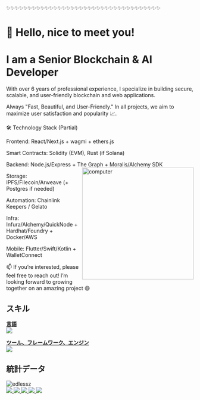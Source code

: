 ✨✨✨✨✨✨✨✨✨✨✨✨✨✨✨✨✨✨✨✨✨✨✨✨✨✨✨✨✨✨✨✨✨✨✨✨


# 👋 Hello, nice to meet you!

# I am a Senior Blockchain & AI Developer
With over 6 years of professional experience, I specialize in building secure, scalable, and user-friendly blockchain and web applications.

Always "Fast, Beautiful, and User-Friendly."
In all projects, we aim to maximize user satisfaction and popularity 📈.

🛠️ Technology Stack (Partial)


Frontend: React/Next.js + wagmi + ethers.js

Smart Contracts: Solidity (EVM), Rust (if Solana)

Backend: Node.js/Express + The Graph + Moralis/Alchemy SDK   <img src="https://cdni.iconscout.com/illustration/premium/thumb/laptop-5425029-4558286.png?f=webp" alt="computer" width="300px" align="right">

Storage: IPFS/Filecoin/Arweave (+ Postgres if needed)

Automation: Chainlink Keepers / Gelato

Infra: Infura/Alchemy/QuickNode + Hardhat/Foundry + Docker/AWS

Mobile: Flutter/Swift/Kotlin + WalletConnect


📫 If you’re interested, please feel free to reach out!
I’m looking forward to growing together on an amazing project 😄


## スキル
<ins>**言語**</ins>\
![](https://skillicons.dev/icons?i=html,css,scss,js,ts,cs,java,py,ocaml,ruby)

<ins>**ツール、フレームワーク、エンジン**</ins>\
![](https://skillicons.dev/icons?i=angular,tailwind,jquery,dotnet,electron,firebase,discordjs,electron,nodejs,npm,p5js,unity,gamemakerstudio,git)

## 統計データ
<img src="https://github-readme-stats.vercel.app/api/top-langs/?username=edlessz&layout=compact&hide=html" alt="edlessz" />
</div>


<div>
  <a href="https://nextjs.org/docs">
    <img src="https://skillicons.dev/icons?i=nextjs"/>
  </a>
  <a href="https://nuxt.com/docs/getting-started/introduction">
    <img src="https://skillicons.dev/icons?i=nuxt"/>
  </a>
  <a href="https://graphql.org/learn/">
    <img src="https://skillicons.dev/icons?i=graphql"/>
  </a>
  <a href="https://www.gatsbyjs.com/docs/">
    <img src="https://skillicons.dev/icons?i=gatsbyjs"/>
  </a>
  <a href="https://sass-lang.com">
    <img src="https://skillicons.dev/icons?i=sass"/>
  </a>
</div>
  
##

</div>     


          

